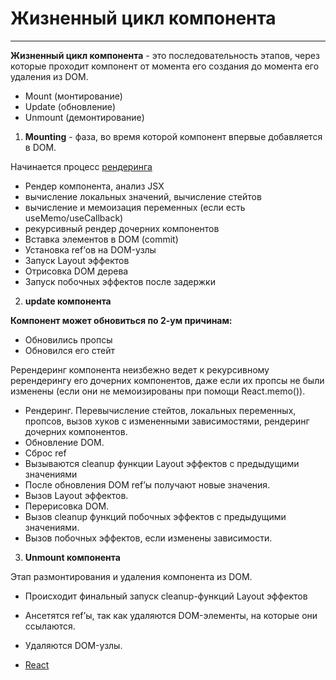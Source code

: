 # Жизненный цикл компонента

----

**Жизненный цикл компонента** - это последовательность этапов, через которые проходит компонент от момента его создания до момента его удаления из DOM.

- Mount (монтирование)
- Update (обновление)
- Unmount (демонтирование)

1. **Mounting** - фаза, во время которой компонент впервые добавляется в DOM. 

Начинается процесс [рендеринга](./render.md)

- Рендер компонента, анализ JSX 
- вычисление локальных значений, вычисление стейтов 
- вычисление и мемоизация переменных  (если есть useMemo/useCallback) 
- рекурсивный рендер дочерних компонентов
- Вставка элементов в DOM (commit)
- Установка ref’ов на DOM-узлы
- Запуск Layout эффектов
- Отрисовка DOM дерева
- Запуск побочных эффектов после задержки

2. **update компонента**

**Компонент может обновиться по 2-ум причинам:**

- Обновились пропсы
- Обновился его стейт

Ререндеринг компонента неизбежно ведет к рекурсивному ререндерингу его дочерних компонентов, даже если их пропсы не были изменены (если они не мемоизированы при помощи React.memo()).

- Рендеринг. Перевычисление стейтов, локальных переменных, пропсов, вызов хуков с измененными зависимостями, рендеринг дочерних компонентов.
- Обновление DOM.
- Сброс ref
- Вызываются cleanup функции  Layout эффектов с предыдущими значениями
- После обновления DOM ref’ы получают новые значения.
- Вызов Layout эффектов.
- Перерисовка DOM.
- Вызов cleanup функций побочных эффектов с предыдущими значениями.
- Вызов побочных эффектов, если изменены зависимости.

3. **Unmount компонента**

Этап размонтирования и удаления компонента из DOM.

- Происходит финальный запуск cleanup-функций Layout эффектов
- Ансетятся ref’ы, так как удаляются DOM-элементы, на которые они ссылаются.
- Удаляются DOM-узлы.

- [React](./react.md) 